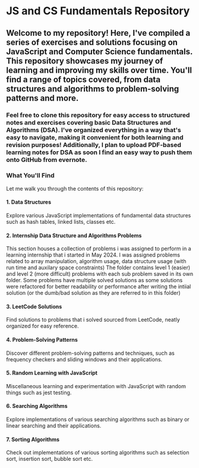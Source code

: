 # JS and CS Fundamentals Repository

## Welcome to my repository! Here, I've compiled a series of exercises and solutions focusing on JavaScript and Computer Science fundamentals. This repository showcases my journey of learning and improving my skills over time. You'll find a range of topics covered, from data structures and algorithms to problem-solving patterns and more.

### Feel free to clone this repository for easy access to structured notes and exercises covering basic Data Structures and Algorithms (DSA). I've organized everything in a way that's easy to navigate, making it convenient for both learning and revision purposes! Additionally, I plan to upload PDF-based learning notes for DSA as soon I find an easy way to push them onto GitHub from evernote.

### What You'll Find
Let me walk you through the contents of this repository:

#### 1. Data Structures
Explore various JavaScript implementations of fundamental data structures such as hash tables, linked lists, classes etc.

#### 2. Internship Data Structure and Algorithms Problems
This section houses a collection of problems i was assigned to perform in a learning internship that i started in May 2024. I was assigned problems related to array manipulation, algorithm usage, data structure usage (with run time and auxilary space constraints)
The folder contains level 1 (easier) and level 2 (more difficult) problems with each sub problem saved in its own folder. Some problems have multiple solved solutions as some solutions were refactored for better readability or performance after writing the intiial solution (or the dumb/bad solution as they are referred to in this folder)

#### 3. LeetCode Solutions
Find solutions to problems that i solved sourced from LeetCode, neatly organized for easy reference.

#### 4. Problem-Solving Patterns
Discover different problem-solving patterns and techniques, such as frequency checkers and sliding windows and their applications.

#### 5. Random Learning with JavaScript
Miscellaneous learning and experimentation with JavaScript with random things such as jest testing.

#### 6. Searching Algorithms
Explore implementations of various searching algorithms such as binary or linear searching and their applications.

#### 7. Sorting Algorithms
Check out implementations of various sorting algorithms such as selection sort, insertion sort, bubble sort etc.



